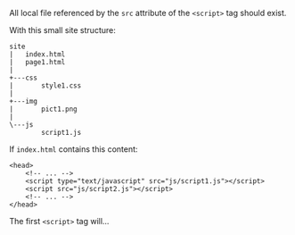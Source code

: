 All local file referenced by the `src` attribute of the `<script>` tag should exist.

With this small site structure:

    site
    |   index.html
    |   page1.html
    |
    +---css
    |       style1.css
    |
    +---img
    |       pict1.png
    |
    \---js
            script1.js

If `index.html` contains this content:

    <head>
        <!-- ... -->
        <script type="text/javascript" src="js/script1.js"></script>
        <script src="js/script2.js"></script>
        <!-- ... -->
    </head>

The first `<script>` tag will...